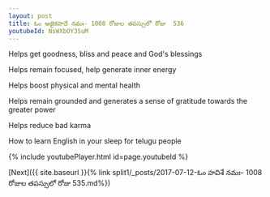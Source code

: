 ```yaml
---
layout: post
title: ఓం అజైకపాదే నమః- 1008 రోజుల తపస్సులో రోజు  536
youtubeId: NsWXbOY3SuM
---
```

 
 
Helps get goodness, bliss and peace and God's blessings
 
Helps remain focused, help generate inner energy 
 
Helps boost physical and mental health 
 
Helps remain grounded and generates a sense of gratitude towards the greater power 
 
Helps reduce bad karma
 
How to learn English in your sleep for telugu people
 
 
 
 


{% include youtubePlayer.html id=page.youtubeId %}
 
[Next]({{ site.baseurl }}{% link split1/_posts/2017-07-12-ఓం హవిశే నమః- 1008 రోజుల తపస్సులో రోజు  535.md%})
 
